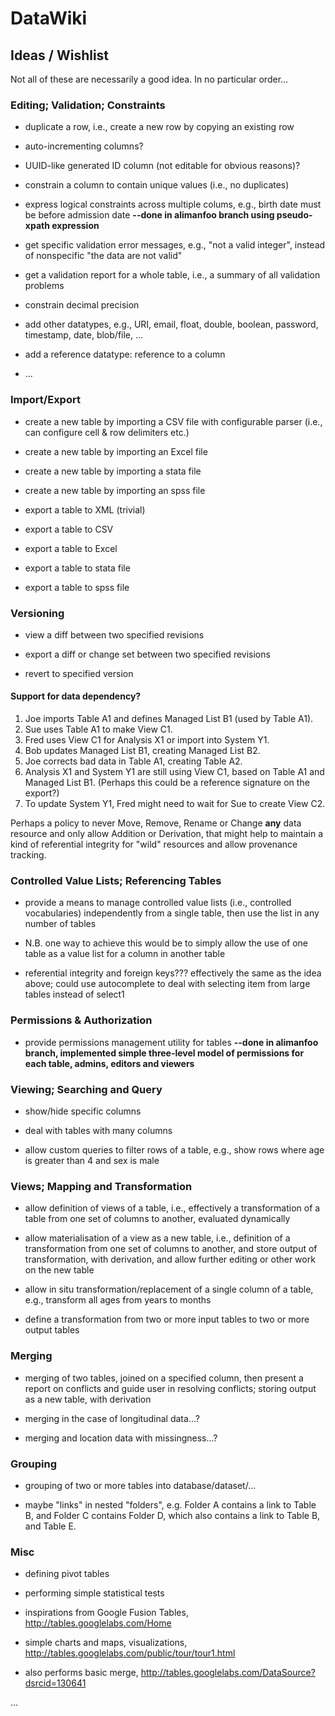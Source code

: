 # DataWiki #

## Ideas / Wishlist ##

Not all of these are necessarily a good idea. In no particular order...

### Editing; Validation; Constraints ###

  * duplicate a row, i.e., create a new row by copying an existing row

  * auto-incrementing columns?

  * UUID-like generated ID column (not editable for obvious reasons)?

  * constrain a column to contain unique values (i.e., no duplicates)

  * express logical constraints across multiple colums, e.g., birth date must be before admission date **--done in alimanfoo branch using pseudo-xpath expression**

  * get specific validation error messages, e.g., "not a valid integer", instead of nonspecific "the data are not valid"

  * get a validation report for a whole table, i.e., a summary of all validation problems

  * constrain decimal precision

  * add other datatypes, e.g., URI, email, float, double, boolean, password, timestamp, date, blob/file, ...

  * add a reference datatype: reference to a column

  * ...

### Import/Export ###

  * create a new table by importing a CSV file with configurable parser (i.e., can configure cell & row delimiters etc.)

  * create a new table by importing an Excel file

  * create a new table by importing a stata file

  * create a new table by importing an spss file

  * export a table to XML (trivial)

  * export a table to CSV

  * export a table to Excel

  * export a table to stata file

  * export a table to spss file

### Versioning ###

  * view a diff between two specified revisions

  * export a diff or change set between two specified revisions

  * revert to specified version

#### Support for data dependency? ####

  1. Joe imports Table A1 and defines Managed List B1 (used by Table A1).
  1. Sue uses Table A1 to make View C1.
  1. Fred uses View C1 for Analysis X1 or import into System Y1.
  1. Bob updates Managed List B1, creating Managed List B2.
  1. Joe corrects bad data in Table A1, creating Table A2.
  1. Analysis X1 and System Y1 are still using View C1, based on Table A1 and Managed List B1. (Perhaps this could be a reference signature on the export?)
  1. To update System Y1, Fred might need to wait for Sue to create View C2.

Perhaps a policy to never Move, Remove, Rename or Change **any** data resource and only allow Addition or Derivation, that might help to maintain a kind of referential integrity for "wild" resources and allow provenance tracking.


### Controlled Value Lists; Referencing Tables ###

  * provide a means to manage controlled value lists (i.e., controlled vocabularies) independently from a single table, then use the list in any number of tables

  * N.B. one way to achieve this would be to simply allow the use of one table as a value list for a column in another table

  * referential integrity and foreign keys??? effectively the same as the idea above; could use autocomplete to deal with selecting item from large tables instead of select1

### Permissions & Authorization ###

  * provide permissions management utility for tables **--done in alimanfoo branch, implemented simple three-level model of permissions for each table, admins, editors and viewers**

### Viewing; Searching and Query ###

  * show/hide specific columns

  * deal with tables with many columns

  * allow custom queries to filter rows of a table, e.g., show rows where age is greater than 4 and sex is male

### Views; Mapping and Transformation ###

  * allow definition of views of a table, i.e., effectively a transformation of a table from one set of columns to another, evaluated dynamically

  * allow materialisation of a view as a new table, i.e., definition of a transformation from one set of columns to another, and store output of transformation, with derivation, and allow further editing or other work on the new table

  * allow in situ transformation/replacement of a single column of a table, e.g., transform all ages from years to months

  * define a transformation from two or more input tables to two or more output tables

### Merging ###

  * merging of two tables, joined on a specified column, then present a report on conflicts and guide user in resolving conflicts; storing output as a new table, with derivation

  * merging in the case of longitudinal data...?

  * merging and location data with missingness...?

### Grouping ###

  * grouping of two or more tables into database/dataset/...

  * maybe "links" in nested "folders", e.g. Folder A contains a link to Table B, and Folder C contains Folder D, which also contains a link to Table B, and Table E.

### Misc ###

  * defining pivot tables

  * performing simple statistical tests

  * inspirations from Google Fusion Tables, http://tables.googlelabs.com/Home
  * simple charts and maps, visualizations, http://tables.googlelabs.com/public/tour/tour1.html
  * also performs basic merge, http://tables.googlelabs.com/DataSource?dsrcid=130641

...